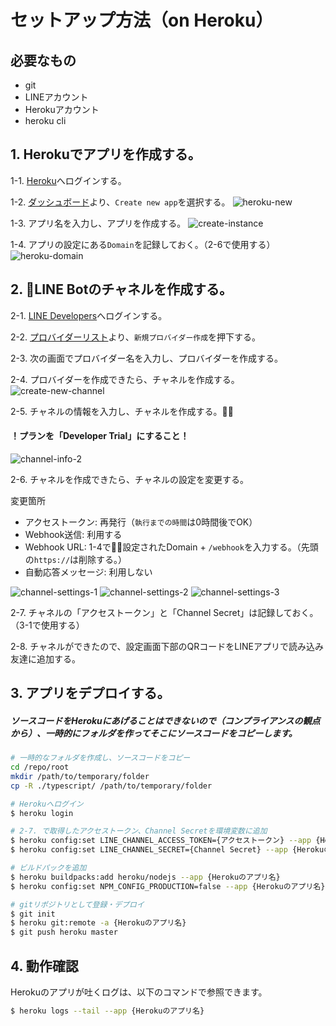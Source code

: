 # セットアップ方法（on Heroku）

## 必要なもの
- git
- LINEアカウント
- Herokuアカウント
- heroku cli

## 1. Herokuでアプリを作成する。

1-1. [Heroku](https://jp.heroku.com/)へログインする。

1-2. [ダッシュボード](https://dashboard.heroku.com/apps)より、`Create new app`を選択する。
![heroku-new](image/setting/heroku-new.jpg)

1-3. アプリ名を入力し、アプリを作成する。
![create-instance](image/setting/create-instance.jpg)

1-4. アプリの設定にある`Domain`を記録しておく。（2-6で使用する）
![heroku-domain](image/setting/heroku-domain.jpg)

## 2. LINE Botのチャネルを作成する。

2-1. [LINE Developers](https://developers.line.biz/ja/)へログインする。

2-2. [プロバイダーリスト](https://developers.line.biz/console/)より、`新規プロバイダー作成`を押下する。

2-3. 次の画面でプロバイダー名を入力し、プロバイダーを作成する。

2-4. プロバイダーを作成できたら、チャネルを作成する。
![create-new-channel](image/setting/create-new-channel.jpg)

2-5. チャネルの情報を入力し、チャネルを作成する。
#### ！プランを「Developer Trial」にすること！
![channel-info-2](image/setting/channel-info-2.jpg)

2-6. チャネルを作成できたら、チャネルの設定を変更する。

変更箇所
- アクセストークン: 再発行（`執行までの時間`は0時間後でOK）
- Webhook送信: 利用する
- Webhook URL: 1-4で設定されたDomain + `/webhook`を入力する。（先頭の`https://`は削除する。）
- 自動応答メッセージ: 利用しない

![channel-settings-1](image/setting/channel-settings-1.jpg)
![channel-settings-2](image/setting/channel-settings-2.jpg)
![channel-settings-3](image/setting/channel-settings-3.jpg)

2-7. チャネルの「アクセストークン」と「Channel Secret」は記録しておく。（3-1で使用する）

2-8. チャネルができたので、設定画面下部のQRコードをLINEアプリで読み込み友達に追加する。

## 3. アプリをデプロイする。

##### ソースコードをHerokuにあげることはできないので（コンプライアンスの観点から）、一時的にフォルダを作ってそこにソースコードをコピーします。

``` sh
# 一時的なフォルダを作成し、ソースコードをコピー
cd /repo/root
mkdir /path/to/temporary/folder
cp -R ./typescript/ /path/to/temporary/folder

# Herokuへログイン
$ heroku login

# 2-7. で取得したアクセストークン、Channel Secretを環境変数に追加
$ heroku config:set LINE_CHANNEL_ACCESS_TOKEN={アクセストークン} --app {Herokuのアプリ名(1-3. で設定したもの)}
$ heroku config:set LINE_CHANNEL_SECRET={Channel Secret} --app {Herokuのアプリ名} 

# ビルドパックを追加 
$ heroku buildpacks:add heroku/nodejs --app {Herokuのアプリ名}
$ heroku config:set NPM_CONFIG_PRODUCTION=false --app {Herokuのアプリ名}

# gitリポジトリとして登録・デプロイ
$ git init
$ heroku git:remote -a {Herokuのアプリ名} 
$ git push heroku master
```

## 4. 動作確認

Herokuのアプリが吐くログは、以下のコマンドで参照できます。

```sh
$ heroku logs --tail --app {Herokuのアプリ名}
```

